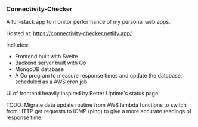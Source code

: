 ### Connectivity-Checker

A full-stack app to monitor performance of my personal web apps.

Hosted at: https://connectivity-checker.netlify.app/

Includes:

- Frontend built with Svelte
- Backend server built with Go
- MongoDB database
- A Go program to measure response times and update the database, scheduled as a AWS cron job

UI of frontend heavily inspired by Better Uptime's status page.

TODO: Migrate data update routine from AWS lambda functions to switch from HTTP get requests to ICMP (ping) to give a more accurate readings of response time.
